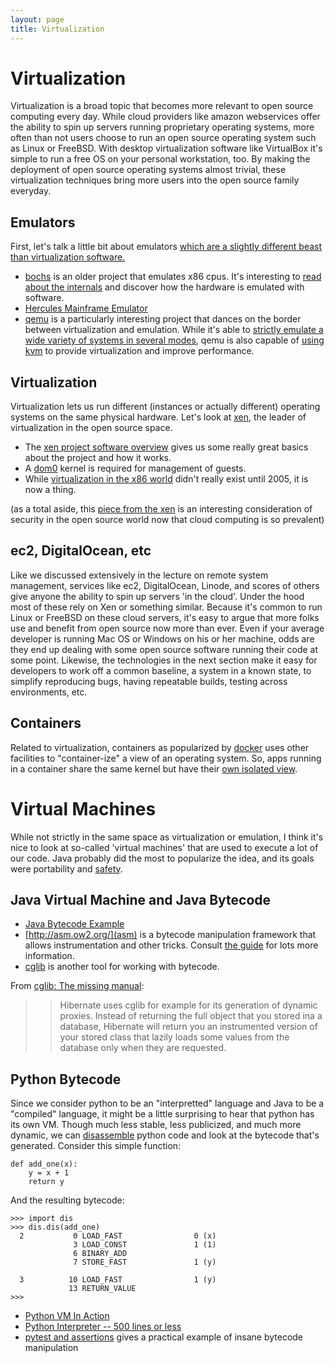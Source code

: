 ```yaml
---
layout: page
title: Virtualization
---
```


# Virtualization

Virtualization is a broad topic that becomes more relevant to open source computing every day. While cloud providers like amazon webservices offer the ability to spin up servers running proprietary operating systems, more often than not users choose to run an open source operating system such as Linux or FreeBSD. With desktop virtualization software like VirtualBox it's simple to run a free OS on your personal workstation, too. By making the deployment of open source operating systems almost trivial, these virtualization techniques bring more users into the open source family everyday.

## Emulators

First, let's talk a little bit about emulators [which are a slightly different beast than virtualization software.](http://www.computerworld.com/article/2551154/virtualization/emulation-or-virtualization-.html)

* [bochs](http://bochs.sourceforge.net/) is an older project that emulates x86 cpus. It's interesting to [read about the internals](http://bochs.sourceforge.net/How%20the%20Bochs%20works%20under%20the%20hood%202nd%20edition.pdf) and discover how the hardware is emulated with software.
* [Hercules Mainframe Emulator](http://www.hercules-390.org/)
* [qemu](http://wiki.qemu.org/Main_Page) is a particularly interesting project that dances on the border between virtualization and emulation. While it's able to [strictly emulate a wide variety of systems in several modes](http://qemu.weilnetz.de/qemu-doc.html#intro_005ffeatures), qemu is also capable of [using kvm](http://wiki.qemu.org/KVM) to provide virtualization and improve performance.

## Virtualization

Virtualization lets us run different (instances or actually different) operating systems on the same physical hardware. Let's look at [xen](http://www.xenproject.org/), the leader of virtualization in the open source space.

* The [xen project software overview](http://wiki.xenproject.org/wiki/Xen_Project_Software_Overview) gives us some really great basics about the project and how it works.
* A [dom0](http://wiki.xenproject.org/wiki/Dom0_Kernels_for_Xen) kernel is required for management of guests.
* While [virtualization in the x86 world](https://en.wikipedia.org/wiki/X86_virtualization) didn't really exist until 2005, it is now a thing.

(as a total aside, this [piece from the xen](http://www.linux.com/news/enterprise/systems-management/866433-open-source-security-process-part-3-are-security-practices-robust-enough-in-the-cloud-era) is an interesting consideration of security in the open source world now that cloud computing is so prevalent)

## ec2, DigitalOcean, etc

Like we discussed extensively in the lecture on remote system management, services like ec2, DigitalOcean, Linode, and scores of others give anyone the ability to spin up servers 'in the cloud'. Under the hood most of these rely on Xen or something similar. Because it's common to run Linux or FreeBSD on these cloud servers, it's easy to argue that more folks use and benefit from open source now more than ever. Even if your average developer is running Mac OS or Windows on his or her machine, odds are they end up dealing with some open source software running their code at some point. Likewise, the technologies in the next section make it easy for developers to work off a common baseline, a system in a known state, to simplify reproducing bugs, having repeatable builds, testing across environments, etc.

## Containers

Related to virtualization, containers as popularized by [docker](https://www.docker.com/what-docker) uses other facilities to "container-ize" a view of an operating system. So, apps running in a container share the same kernel but have their [own isolated view](https://en.wikipedia.org/wiki/LXC).

# Virtual Machines

While not strictly in the same space as virtualization or emulation, I think it's nice to look at so-called 'virtual machines' that are used to execute a lot of our code. Java probably did the most to popularize the idea, and its goals were portability and [safety](https://en.wikipedia.org/wiki/Java_virtual_machine#Bytecode_verifier).

## Java Virtual Machine and Java Bytecode

* [Java Bytecode Example](https://en.wikipedia.org/wiki/Java_bytecode#Example)
* [http://asm.ow2.org/](asm) is a bytecode manipulation framework that allows instrumentation and other tricks. Consult [the guide](http://download.forge.objectweb.org/asm/asm4-guide.pdf) for lots more information.
* [cglib](https://github.com/cglib/cglib/wiki) is another tool for working with bytecode.

From [cglib: The missing manual](http://mydailyjava.blogspot.com/2013/11/cglib-missing-manual.html):

>>  Hibernate uses cglib for example for its generation of dynamic proxies. Instead of returning the full object that you stored ina a database, Hibernate will return you an instrumented version of your stored class that lazily loads some values from the database only when they are requested.


## Python Bytecode

Since we consider python to be an "interpretted" language and Java to be a "compiled" language, it might be a little surprising to hear that python has its own VM. Though much less stable, less publicized, and much more dynamic, we can [disassemble](https://docs.python.org/2/library/dis.html) python code and look at the bytecode that's generated. Consider this simple function:

```
def add_one(x):
    y = x + 1
    return y
```

And the resulting bytecode:
```
>>> import dis
>>> dis.dis(add_one)
  2           0 LOAD_FAST                0 (x)
              3 LOAD_CONST               1 (1)
              6 BINARY_ADD          
              7 STORE_FAST               1 (y)

  3          10 LOAD_FAST                1 (y)
             13 RETURN_VALUE        
>>> 
```

* [Python VM In Action](https://github.com/python/cpython/blob/2.7/Python/ceval.c#L1199)
* [Python Interpreter -- 500 lines or less](http://aosabook.org/en/500L/a-python-interpreter-written-in-python.html)
* [pytest and assertions](https://pytest.org/latest/assert.html#advanced-assertion-introspection) gives a practical example of insane bytecode manipulation
